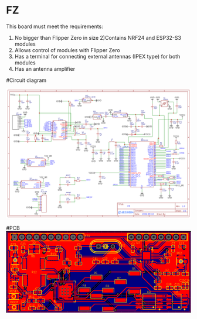 # FZ
This board must meet the requirements:
1) No bigger than Flipper Zero in size
2)Contains NRF24 and ESP32-S3 modules
3) Allows control of modules with Flipper Zero
4) Has a terminal for connecting external antennas (IPEX type) for both modules
5) Has an antenna amplifier


#Circuit diagram

![](https://github.com/Dm1try1/Final/blob/master/Schematic_New%20Project_2022-09-19.png)

#PCB
![](https://github.com/Dm1try1/Final/blob/master/PCB.png)
